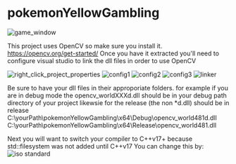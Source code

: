 # pokemonYellowGambling

![game_window](https://github.com/Clayton-Klemm/Pokemon-Yellow-Gambling-With-OpenCV-Template-Matching/assets/36232582/a6b19e65-681a-477b-af18-ebf491f0a85f)

This project uses OpenCV so make sure you install it. https://opencv.org/get-started/
Once you have it extracted you'll need to configure visual studio to link the dll files in order to use OpenCV

![right_click_project_properties](https://github.com/Clayton-Klemm/Pokemon-Yellow-Gambling-With-OpenCV-Template-Matching/assets/36232582/9905db2a-a131-4cba-bbcc-87617447c7b1)
![config1](https://github.com/Clayton-Klemm/Pokemon-Yellow-Gambling-With-OpenCV-Template-Matching/assets/36232582/a595f560-921b-477f-837f-ed0b1d75f631)
![config2](https://github.com/Clayton-Klemm/Pokemon-Yellow-Gambling-With-OpenCV-Template-Matching/assets/36232582/89f521e7-a9bc-4ff9-8f32-dda6013dd937)
![config3](https://github.com/Clayton-Klemm/Pokemon-Yellow-Gambling-With-OpenCV-Template-Matching/assets/36232582/aebfb789-0474-43dc-a3e7-aa5b1090e334)
![linker](https://github.com/Clayton-Klemm/Pokemon-Yellow-Gambling-With-OpenCV-Template-Matching/assets/36232582/da0de8cf-c42e-4221-b00d-c8bd711db75c)

Be sure to have your dll files in their approporiate folders. for example if you are in debug mode the opencv_worldXXXd.dll should be in your debug path directory of your project
likewsie for the release (the non *d.dll) should be in release
C:\yourPath\pokemonYellowGambling\x64\Debug\opencv_world481d.dll
C:\yourPath\pokemonYellowGambling\x64\Release\opencv_world481.dll

Next you will want to switch your compiler to C++v17+ because std::filesystem was not added until C++v17
You can change this by:
![iso standard](https://github.com/Clayton-Klemm/Pokemon-Yellow-Gambling-With-OpenCV-Template-Matching/assets/36232582/f0710c39-0eaf-413c-a79a-1f25548f231d)
